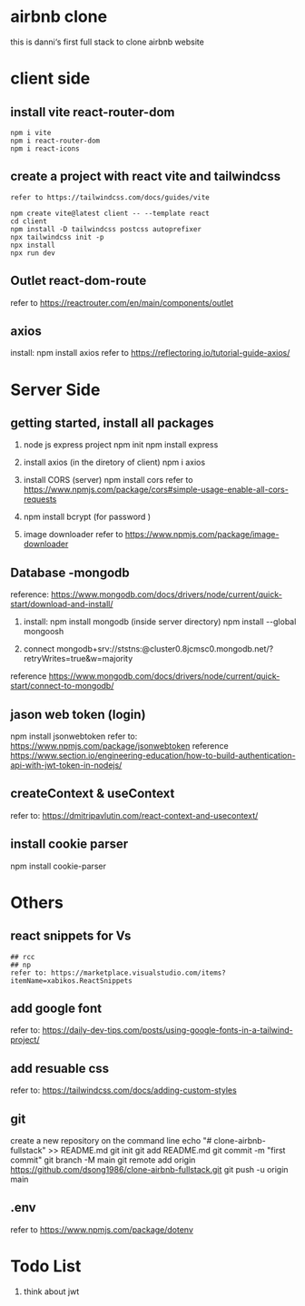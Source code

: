 # airbnb clone
 this is danni‘s first full stack to clone airbnb website 

# client side
## install vite  react-router-dom 
    npm i vite
    npm i react-router-dom
    npm i react-icons

## create a project with react vite and tailwindcss
    refer to https://tailwindcss.com/docs/guides/vite

    npm create vite@latest client -- --template react
    cd client
    npm install -D tailwindcss postcss autoprefixer
    npx tailwindcss init -p
    npx install
    npx run dev
  
## Outlet  react-dom-route
refer to https://reactrouter.com/en/main/components/outlet

## axios 
 install: npm install axios
 refer to  https://reflectoring.io/tutorial-guide-axios/





# Server Side
## getting started, install all packages
1. node js express project
npm init
npm install express

2. install axios (in the diretory of client)
npm i axios

3. install CORS (server)
npm install cors
refer to https://www.npmjs.com/package/cors#simple-usage-enable-all-cors-requests

4. npm install bcrypt (for password )

5. image downloader
refer to https://www.npmjs.com/package/image-downloader


## Database   -mongodb
reference: https://www.mongodb.com/docs/drivers/node/current/quick-start/download-and-install/
1. install: npm install mongodb (inside server directory)
 npm install --global mongoosh

2. connect
mongodb+srv://ststns:<password>@cluster0.8jcmsc0.mongodb.net/?retryWrites=true&w=majority

reference https://www.mongodb.com/docs/drivers/node/current/quick-start/connect-to-mongodb/

## jason web token (login)
npm install jsonwebtoken
refer to: https://www.npmjs.com/package/jsonwebtoken
reference https://www.section.io/engineering-education/how-to-build-authentication-api-with-jwt-token-in-nodejs/

## createContext & useContext
refer to: https://dmitripavlutin.com/react-context-and-usecontext/

## install cookie parser
npm install cookie-parser

# Others
## react snippets for Vs
    ## rcc
    ## np
    refer to: https://marketplace.visualstudio.com/items?itemName=xabikos.ReactSnippets

## add google font 
refer to: https://daily-dev-tips.com/posts/using-google-fonts-in-a-tailwind-project/

## add resuable css 
refer to: https://tailwindcss.com/docs/adding-custom-styles

## git
create a new repository on the command line
echo "# clone-airbnb-fullstack" >> README.md
git init
git add README.md
git commit -m "first commit"
git branch -M main
git remote add origin https://github.com/dsong1986/clone-airbnb-fullstack.git
git push -u origin main

## .env
refer to  https://www.npmjs.com/package/dotenv


# Todo List
1. think about jwt